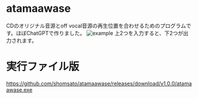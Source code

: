 # atamaawase
CDのオリジナル音源とoff vocal音源の再生位置を合わせるためのプログラムです。ほぼChatGPTで作りました。
![example](https://github.com/user-attachments/assets/fa97b8cd-35dc-4c8a-9ee9-e421235109a9)
上2つを入力すると、下2つが出力されます。

# 実行ファイル版
https://github.com/shomsato/atamaawase/releases/download/v1.0.0/atamaawase.exe
